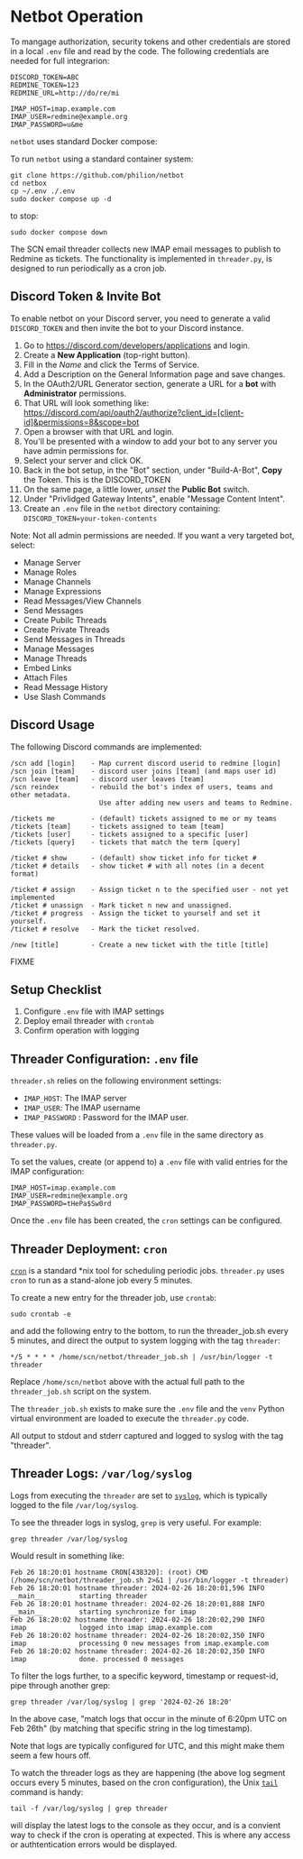 # Netbot Operation

To mangage authorization, security tokens and other credentials are stored in a local `.env` file and read by the code. The following credentials are needed for full integrarion:
```
DISCORD_TOKEN=ABC
REDMINE_TOKEN=123
REDMINE_URL=http://do/re/mi

IMAP_HOST=imap.example.com
IMAP_USER=redmine@example.org
IMAP_PASSWORD=u&me
```

`netbot` uses standard Docker compose:

To run `netbot` using a standard container system:
```
git clone https://github.com/philion/netbot
cd netbox
cp ~/.env ./.env
sudo docker compose up -d
```

to stop:
```
sudo docker compose down
```
The SCN email threader collects new IMAP email messages to publish to Redmine as tickets. The functionality is implemented in `threader.py`, is designed to run periodically as a cron job.


## Discord Token & Invite Bot
To enable netbot on your Discord server, you need to generate a valid `DISCORD_TOKEN` and then invite the bot to your Discord instance.

1. Go to https://discord.com/developers/applications and login.
2. Create a **New Application** (top-right button).
2. Fill in the *Name* and click the Terms of Service.
3. Add a Description on the General Information page and save changes.
4. In the OAuth2/URL Generator section, generate a URL for a **bot** with **Administrator** permissions.
5. That URL will look something like:
    https://discord.com/api/oauth2/authorize?client_id=[client-id]&permissions=8&scope=bot
6. Open a browser with that URL and login.
7. You'll be presented with a window to add your bot to any server you have admin permissions for.
8. Select your server and click OK.
4. Back in the bot setup, in the "Bot" section, under "Build-A-Bot", **Copy** the Token. This is the DISCORD_TOKEN
3. On the same page, a little lower, *unset* the **Public Bot** switch.
4. Under "Privlidged Gateway Intents", enable "Message Content Intent".
5. Create an `.env` file in the `netbot` directory containing:
     `DISCORD_TOKEN=your-token-contents`

Note: Not all admin permissions are needed. If you want a very targeted bot, select:
* Manage Server
* Manage Roles
* Manage Channels
* Manage Expressions
* Read Messages/View Channels
* Send Messages
* Create Pubilc Threads
* Create Private Threads
* Send Messages in Threads
* Manage Messages
* Manage Threads
* Embed Links
* Attach Files
* Read Message History
* Use Slash Commands


## Discord Usage
The following Discord commands are implemented:

```
/scn add [login]    - Map current discord userid to redmine [login]
/scn join [team]    - discord user joins [team] (and maps user id)
/scn leave [team]   - discord user leaves [team]
/scn reindex        - rebuild the bot's index of users, teams and other metadata.
                      Use after adding new users and teams to Redmine.

/tickets me         - (default) tickets assigned to me or my teams
/tickets [team]     - tickets assigned to team [team]
/tickets [user]     - tickets assigned to a specific [user]
/tickets [query]    - tickets that match the term [query]

/ticket # show      - (default) show ticket info for ticket #
/ticket # details   - show ticket # with all notes (in a decent format)

/ticket # assign    - Assign ticket n to the specified user - not yet implemented
/ticket # unassign  - Mark ticket n new and unassigned.
/ticket # progress  - Assign the ticket to yourself and set it yourself.
/ticket # resolve   - Mark the ticket resolved.

/new [title]        - Create a new ticket with the title [title]
```


FIXME

## Setup Checklist

1. Configure `.env` file with IMAP settings
2. Deploy email threader with `crontab`
3. Confirm operation with logging


## Threader Configuration: `.env` file

`threader.sh` relies on the following environment settings:
* `IMAP_HOST`: The IMAP server
* `IMAP_USER`: The IMAP username
* `IMAP_PASSWORD` : Password for the IMAP user.

These values will be loaded from a `.env` file in the same directory as `threader.py`.

To set the values, create (or append to) a `.env` file with valid entries for the IMAP configuration:
```
IMAP_HOST=imap.example.com
IMAP_USER=redmine@example.org
IMAP_PASSWORD=tHePa$Sw0rd
```

Once the `.env` file has been created, the `cron` settings can be configured.


## Threader Deployment: `cron`

[`cron`](https://en.wikipedia.org/wiki/Cron) is a standard *nix tool for scheduling periodic jobs. `threader.py` uses `cron` to run as a stand-alone job every 5 minutes.

To create a new entry for the threader job, use `crontab`:
```
sudo crontab -e
```

and add the following entry to the bottom, to run the threader_job.sh every 5 minutes, and direct the output to system logging with the tag `threader`:
```
*/5 * * * * /home/scn/netbot/threader_job.sh | /usr/bin/logger -t threader
```

Replace `/home/scn/netbot` above with the actual full path to the `threader_job.sh` script on the system.

The `threader_job.sh` exists to make sure the `.env` file and the `venv` Python virtual environment are loaded to execute the `threader.py` code.

All output to stdout and stderr captured and logged to syslog with the tag "threader".


## Threader Logs: `/var/log/syslog`

Logs from executing the `threader` are set to [`syslog`](https://en.wikipedia.org/wiki/Syslog), which is typically logged to the file `/var/log/syslog`.

To see the threader logs in syslog, `grep` is very useful. For example:

`grep threader /var/log/syslog`

Would result in something like:
```
Feb 26 18:20:01 hostname CRON[438320]: (root) CMD (/home/scn/netbot/threader_job.sh 2>&1 | /usr/bin/logger -t threader)
Feb 26 18:20:01 hostname threader: 2024-02-26 18:20:01,596 INFO     __main__         starting threader
Feb 26 18:20:01 hostname threader: 2024-02-26 18:20:01,888 INFO     __main__         starting synchronize for imap
Feb 26 18:20:02 hostname threader: 2024-02-26 18:20:02,290 INFO     imap             logged into imap imap.example.com
Feb 26 18:20:02 hostname threader: 2024-02-26 18:20:02,350 INFO     imap             processing 0 new messages from imap.example.com
Feb 26 18:20:02 hostname threader: 2024-02-26 18:20:02,350 INFO     imap             done. processed 0 messages
```

To filter the logs further, to a specific keyword, timestamp or request-id, pipe through another grep:

`grep threader /var/log/syslog | grep '2024-02-26 18:20'`

In the above case, "match logs that occur in the minute of 6:20pm UTC on Feb 26th" (by matching that specific string in the log timestamp).

Note that logs are typically configured for UTC, and this might make them seem a few hours off.

To watch the threader logs as they are happening (the above log segment occurs every 5 minutes, based on the cron configuration), the Unix [`tail`](https://en.wikipedia.org/wiki/Tail_(Unix)) command is handy:

`tail -f /var/log/syslog | grep threader`

will display the latest logs to the console as they occur, and is a convient way to check if the cron is operating at expected. This is where any access or authtentication errors would be displayed.